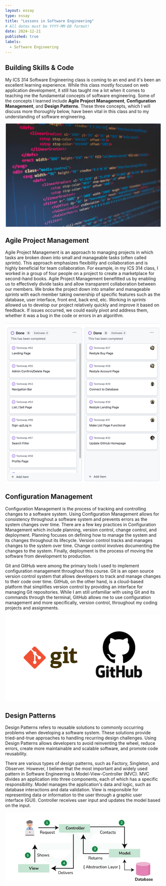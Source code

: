 ```yaml
---
layout: essay
type: essay
title: "Lessons in Software Engineering"
# All dates must be YYYY-MM-DD format!
date: 2024-12-21
published: true
labels:
  - Software Engineering
---
```


## Building Skills & Code

My ICS 314 Software Engineering class is coming to an end and it's been an excellent learning experience. While this class mostly focused on web application development, it still has taught me a lot when it comes to teaching me the fundamental concepts of software engineering. Some of the concepts I learned include **Agile Project Management**, **Configuration Management**, and **Design Patterns**. These three concepts, which I will discuss more thoroughly below, have been vital in this class and to my understanding of software engineering.

<p align="center">
  <img src="../img/software-engineering-essay/code.jpg" width="500px">
</p>

## Agile Project Management

Agile Project Management is an approach to managing projects in which tasks are broken down into small and manageable tasks (often called _sprints_). This approach emphasizes flexibility and collaboration and is highly beneficial for team collaboration. For example, in my ICS 314 class, I worked in a group of four people on a project to create a marketplace for second-hand books. Agile Project Management benefitted us by enabling us to effectively divide tasks and allow transparent collaboration between our members. We broke the project down into smaller and manageable _sprints_ with each member taking ownership of specific features such as the database, user interface, front end, back end, etc. Working in _sprints_ allowed us to develop our project relatively quickly and improve it based on feedback. If issues occurred, we could easily pivot and address them, whether it was a bug in the code or errors in an algorithm.

<p align="center">
  <img src="../img/software-engineering-essay/project-management.jpg" width="500px">
</p>

## Configuration Management

Configuration Management is the process of tracking and controlling changes to a software system. Using Configuration Management allows for consistency throughout a software system and prevents errors as the system changes over time. There are a few key practices in Configuration Management which include planning, version control, change control, and deployment. Planning focuses on defining how to manage the system and its changes throughout its lifecycle. Version control tracks and manages changes to the system over time. Change control involves documenting the changes to the system. Finally, deployment is the process of moving the software from development to production.

Git and GitHub were among the primary tools I used to implement configuration management throughout this course. Git is an open source version control system that allows developers to track and manage changes to their code over time. GitHub, on the other hand, is a cloud-based platform that simplifies version control by providing an interface for managing Git repositories. While I am still unfamiliar with using Git and its commands through the terminal, GitHub allows me to use configuration management and more specifically, version control, throughout my coding projects and assignments.

<p align="center">
  <img src="../img/software-engineering-essay/git-github-logo.png" width="500px">
</p>

## Design Patterns

Design Patterns refers to reusable solutions to commonly occurring problems when developing a software system. These solutions provide tried-and-true approaches to handling recurring design challenges. Using Design Patterns allows developers to avoid reinventing the wheel, reduce errors, create more maintainable and scalable software, and promote code reusability.

There are various types of design patterns, such as Factory, Singleton, and Observer. However, I believe that the most important and widely used pattern in Software Engineering is Model-View-Controller (MVC). MVC divides an application into three components, each of which has a specific responsibility. Model manages the application's data and logic, such as database interactions and data validation. View is responsible for representing data or information to the user through a graphic user interface (GUI). Controller receives user input and updates the model based on the input.

<p align="center">
  <img src="../img/software-engineering-essay/mvc.jpg" width="500px">
</p>
